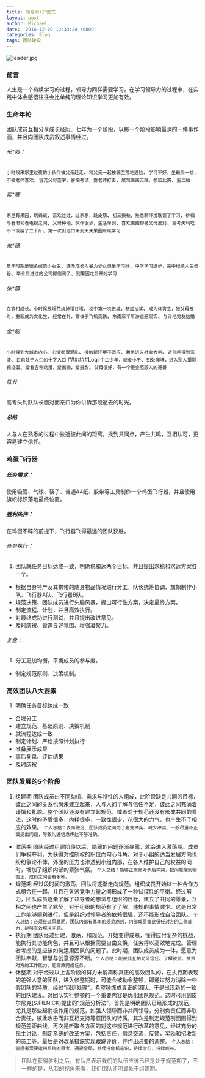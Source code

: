 ```yaml
---
title: 领导力+开营式
layout: post
author: Michael
date: '2016-12-20 10:33:24 +0800'
categories: Blog
tags: 团队建设
---
```

![leader.jpg](http://upload-images.jianshu.io/upload_images/1319710-c243b2bf0fe9adbd.jpg?imageMogr2/auto-orient/strip%7CimageView2/2/w/1240)
### 前言
人生是一个持续学习的过程，领导力同样需要学习。在学习领导力的过程中，在实践中体会感悟往往会比单纯的理论知识学习更加有效。

### 生命年轮
团队成员互相分享成长经历、七年为一个阶段，以每一个阶段影响最深的一件事作画，并且向团队成员叙述事情经过。

###### 乐*毅：
``小时候来家里过夜的小伙伴被父亲赶走``、``和父亲一起被骗至荒地遇险``、``学习不好，坐最后一排，不被老师喜欢``、``冒充父母签字，害怕考试，受老师打击``、``展现画画天赋，参加比赛``、``生二胎``
###### 索*赛
``家里有果园，玩蚂蚁``、``喜欢娃娃，过家家，跳皮筋``、``初三换校，熟悉新环境耽误了学习``、``徘徊与看书和看电视之间``、``父母种地，伙伴很少，生活单调``、``喜欢画画却被父母反对``、``高考失利吃不下饭瘦了二十斤``、``第一次出远门来到天天果园继续学习``

###### 朱*琦
``童年时期是很柔弱的小女生``、``逐渐成长为暴力少女但是学习好``、``中学学习退步，高中继续人生低谷``、``毕业后进过的公司都倒闭了``、``到果园之后开始学习``

###### 张*蓉
``在农村成长、小时候放烟花烧掉稻谷堆``、``初中第一次进城，参加抽奖``、``成为体育生，被父母反对，重新成为文化生``、``经常在外，穿梭于飞机高铁``、``东南亚半年游逃避现实``、``与异地男友结婚``

###### 金*刚
``小时候到大城市内心、心情都很混乱``、``接触新环境不适应``、``着急进入社会大学``、``近几年得到沉淀``、``目前处于人生的十字入口``
######Loqi
``中二少年，顽皮小子``、``到处爬墙，进入别人摄影棚捣蛋``、``爱看各种动漫，爱画画，爱摄影``、``父母很好，有一个很会照顾人的哥哥``

###### 队长
高考失利队队长面对面亲口为你讲诉那段逝去的时光。

##### 总结
人与人在熟悉的过程中拉近彼此间的距离，找到共同点，产生共鸣，互相认可，更容易建立信任。

### 鸡蛋飞行器
##### 任务需求：
使用吸管、气球、筷子、普通A4纸、胶带等工具制作一个鸡蛋飞行器，并且使用旗帜标识落地最终位置。
##### 胜利条件：
在鸡蛋不碎的前提下，飞行器飞得最远的团队获胜。
###### 任务执行：
1. 团队就任务目标达成一致，明确稳和远两个目标，并且提出求稳和求远方案各一个。
* 根据自身特产及其携带的随身物品情况进行分工，队长统筹协调、旗帜制作小队、飞行器A队、飞行器B队。
* 规范决策、团队成员进行头脑风暴，提出可行性方案，决定最终方案。
* 制定流程、计划，并且高效执行。
* 对最终成功进行测试，并且提出改进意见。
* 及时庆祝、营造良好氛围、增强凝聚力。

###### 复盘：
1. 分工更加均衡，平衡成员的参与度。
* 制定规范原则、决策机制。

### 高效团队八大要素
1. 明确任务目标达成一致
* 合理分工
* 建立规范、基础原则、决策机制
* 就流程达成一致
* 制定计划、严格按照计划执行
* 准备展示成果
* 事后复盘、评估结果
* 及时庆祝

### 团队发展的5个阶段
1. 组建期
团队成员由不同动机、需求与特性的人组成，此阶段缺乏共同的目标，彼此之间的关系也尚未建立起来，人与人的了解与信任不足，彼此之间充满着谨慎和礼貌。整个团队还没有建立起规范，或者对于规范还没有形成共同的看法，这时的矛盾很多，内耗很多，一致性很少，花很大的力气，也产生不了相应的效果。
``个人总结：表面融洽、团队成员之间为了避免冲突、减少冲突、一般尽量不正面提出问题，导致沟通信息传达不够准确。``
* 激荡期
团队经过组建阶段以后，隐藏的问题逐渐暴露，就会进入激荡期。成员们争权夺利，为获得对控制权的职位而勾心斗角。对于小组的适当发展方向也纷纷争论不休，外面的压力也渗透到小组内部，在各人维护自己的权益的同时，增加了组织内部的紧张气氛。
``个人总结：能够正面面对矛盾冲突，把问题摆到明面上，成员之间会有争吵。``
* 规范期
经过段时间的激荡，团队将逐渐走向规范。组织成员开始以一种合作方式组合在一起，并且在各派竞争力量之间形成了一种试探性的平衡。经过努力，团队成员逐渐了解了领导者的想法与组织的目标，建立了共同的愿景，互相之间也产生了默契，对于组织的规范有了了解，违规的事情减少。这是日常工作能够顺利进行。但是组织对领导者的依赖很强，还不能形成自治团队。
``个人总结：必须经过风暴期，团队内部有基本的规范原则，内部成员彼此信任对方的工作能力，能够有效解决问题。``
* 执行期
团队经过组建，激荡，和规范，开始变得成熟，懂得应付复杂的挑战，能执行其功能角色，并且可以根据需要自由交换，任务得以高效地完成。管理者考虑的是应该如何运用团队的问题了。此时期，团队成员成为一体，愿意为团队奉献，智慧与创意源源不断。``个人总结：能彼此互相充分信任、了解彼此、赞赏对方的工作能力、能高效完成任务。``
* 休整期
对于经过以上各阶段的努力未能简称真正的高效团队的，在执行期表现的差强人意的团队，进入修整期时，可能会被勒令整顿，即通过努力消除一些假团队的特质，经过“回炉处理”，希望锤炼成真正的团队。于是出现新的一轮的团队建设。对团队实行整顿的一个重要内容是优化团队规范。这时可用到皮尔尼克(S.PILNICK)提出的“规范分析法”。首先是明确团队已经形成的规范，尤其是那些起消极作用的规范，如强人领导而非共同领导，分别负责任而非联合责任，彼此攻击而非互相支持等假团队的特质，其次是制定规范剖面图得到规范差距曲线。再次是听取各方面的对这些规范进行改革的意见，经过充分的民主讨论，制定系统的改革方案，包括责任，信息交流，反馈，奖励和招收新的员工等。最后是对改革措施实现跟踪评价，并作出必要的调整。
``个人总结：管理者需要运用系统的思考，通观全局，并保持危机意识，持续学习，持续成长。``

>团队在获得胜利之后，有队员表示我们的队伍应该已经是处于规范期了，不一样的是，从我的视角来看，我们团队还明显处于组建期。